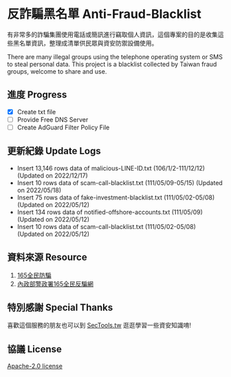 # 反詐騙黑名單 Anti-Fraud-Blacklist 

有非常多的詐騙集團使用電話或簡訊進行竊取個人資訊，這個專案的目的是收集這些黑名單資訊，整理成清單供民眾與資安防禦設備使用。

There are many illegal groups using the telephone operating system or SMS to steal personal data. This project is a blacklist collected by Taiwan fraud groups, welcome to share and use.

## 進度 Progress
- [x] Create txt file
- [ ] Provide Free DNS Server 
- [ ] Create AdGuard Filter Policy File

## 更新紀錄 Update Logs
* Insert 13,146 rows data of malicious-LINE-ID.txt (106/1/2-111/12/12) (Updated on 2022/12/17)
* Insert 10 rows data of scam-call-blacklist.txt (111/05/09-05/15) (Updated on 2022/05/18)
* Insert 75 rows data of fake-investment-blacklist.txt (111/05/02-05/08) (Updated on 2022/05/12)
* Insert 134 rows data of notified-offshore-accounts.txt (111/05/09) (Updated on 2022/05/12)
* Insert 10 rows data of scam-call-blacklist.txt (111/05/02-05/08) (Updated on 2022/05/12)

## 資料來源 Resource
1. [165全民防騙](https://www.facebook.com/165bear)
2. [內政部警政署165全民反騙網](https://165.npa.gov.tw)

## 特別感謝 Special Thanks

喜歡這個服務的朋友也可以到 [SecTools.tw](https://sectools.tw) 逛逛學習一些資安知識唷!

## 協議 License

[Apache-2.0 license](/LICENSE)
